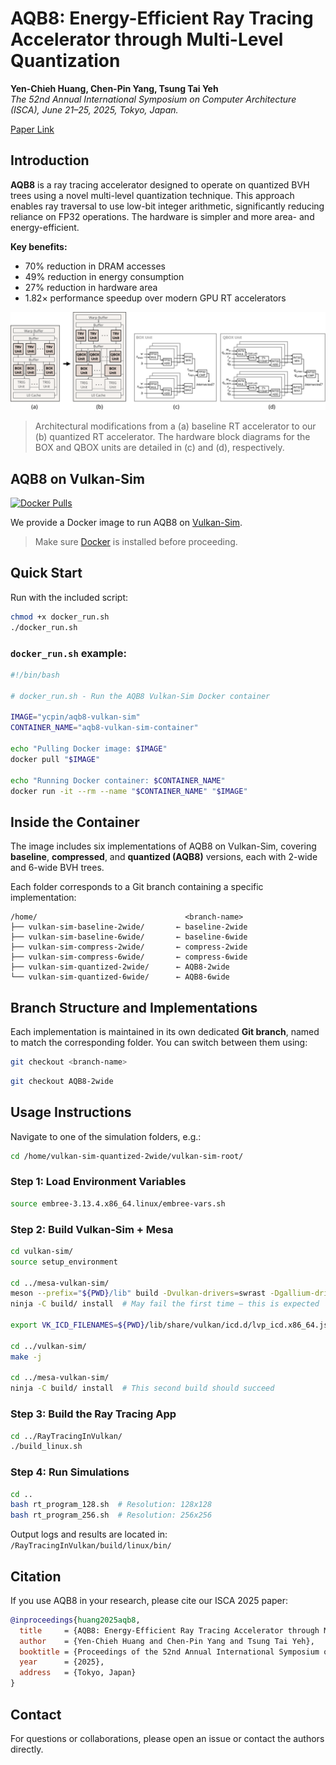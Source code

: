 # AQB8: Energy-Efficient Ray Tracing Accelerator through Multi-Level Quantization

**Yen-Chieh Huang, Chen-Pin Yang, Tsung Tai Yeh**  
*The 52nd Annual International Symposium on Computer Architecture (ISCA), June 21–25, 2025, Tokyo, Japan.*

[Paper Link](AQB8%20Energy-Efficient%20Ray%20Tracing%20Accelerator%20through%20Multi-Level%20Quantization.pdf)

## Introduction

**AQB8** is a ray tracing accelerator designed to operate on quantized BVH trees using a novel multi-level quantization technique. This approach enables ray traversal to use low-bit integer arithmetic, significantly reducing reliance on FP32 operations. The hardware is simpler and more area- and energy-efficient.

**Key benefits:**
- 70% reduction in DRAM accesses  
- 49% reduction in energy consumption  
- 27% reduction in hardware area  
- 1.82× performance speedup over modern GPU RT accelerators

![AQB8 Architecture](rtcore_boxarch.png)

> Architectural modifications from a (a) baseline RT accelerator to our (b) quantized RT accelerator. The hardware block diagrams for the BOX and QBOX units are detailed in (c) and (d), respectively.

## AQB8 on Vulkan-Sim

[![Docker Pulls](https://img.shields.io/docker/pulls/ycpin/aqb8-vulkan-sim)](https://hub.docker.com/r/ycpin/aqb8-vulkan-sim)

We provide a Docker image to run AQB8 on [Vulkan-Sim](https://github.com/ubc-aamodt-group/vulkan-sim).  
> Make sure [Docker](https://docs.docker.com/get-docker/) is installed before proceeding.

## Quick Start

Run with the included script:

```bash
chmod +x docker_run.sh
./docker_run.sh
```

### `docker_run.sh` example:

```bash
#!/bin/bash

# docker_run.sh - Run the AQB8 Vulkan-Sim Docker container

IMAGE="ycpin/aqb8-vulkan-sim"
CONTAINER_NAME="aqb8-vulkan-sim-container"

echo "Pulling Docker image: $IMAGE"
docker pull "$IMAGE"

echo "Running Docker container: $CONTAINER_NAME"
docker run -it --rm --name "$CONTAINER_NAME" "$IMAGE"
```

## Inside the Container

The image includes six implementations of AQB8 on Vulkan-Sim, covering **baseline**, **compressed**, and **quantized (AQB8)** versions, each with 2-wide and 6-wide BVH trees.  

Each folder corresponds to a Git branch containing a specific implementation:

```
/home/                                 <branch-name>
├── vulkan-sim-baseline-2wide/       ← baseline-2wide
├── vulkan-sim-baseline-6wide/       ← baseline-6wide
├── vulkan-sim-compress-2wide/       ← compress-2wide
├── vulkan-sim-compress-6wide/       ← compress-6wide
├── vulkan-sim-quantized-2wide/      ← AQB8-2wide
└── vulkan-sim-quantized-6wide/      ← AQB8-6wide
```

## Branch Structure and Implementations

Each implementation is maintained in its own dedicated **Git branch**, named to match the corresponding folder. You can switch between them using:

```bash
git checkout <branch-name>
```

```bash
git checkout AQB8-2wide
```

## Usage Instructions

Navigate to one of the simulation folders, e.g.:

```bash
cd /home/vulkan-sim-quantized-2wide/vulkan-sim-root/
```

### Step 1: Load Environment Variables

```bash
source embree-3.13.4.x86_64.linux/embree-vars.sh
```

### Step 2: Build Vulkan-Sim + Mesa

```bash
cd vulkan-sim/
source setup_environment

cd ../mesa-vulkan-sim/
meson --prefix="${PWD}/lib" build -Dvulkan-drivers=swrast -Dgallium-drivers=swrast -Dplatforms=x11 -D b_lundef=false -D buildtype=debug
ninja -C build/ install  # May fail the first time — this is expected

export VK_ICD_FILENAMES=${PWD}/lib/share/vulkan/icd.d/lvp_icd.x86_64.json

cd ../vulkan-sim/
make -j

cd ../mesa-vulkan-sim/
ninja -C build/ install  # This second build should succeed
```

### Step 3: Build the Ray Tracing App

```bash
cd ../RayTracingInVulkan/
./build_linux.sh
```

### Step 4: Run Simulations

```bash
cd ..
bash rt_program_128.sh  # Resolution: 128x128
bash rt_program_256.sh  # Resolution: 256x256
```

Output logs and results are located in: 
`/RayTracingInVulkan/build/linux/bin/`

## Citation

If you use AQB8 in your research, please cite our ISCA 2025 paper:

```bibtex
@inproceedings{huang2025aqb8,
  title     = {AQB8: Energy-Efficient Ray Tracing Accelerator through Multi-Level Quantization},
  author    = {Yen-Chieh Huang and Chen-Pin Yang and Tsung Tai Yeh},
  booktitle = {Proceedings of the 52nd Annual International Symposium on Computer Architecture (ISCA)},
  year      = {2025},
  address   = {Tokyo, Japan}
}
```

## Contact

For questions or collaborations, please open an issue or contact the authors directly.
